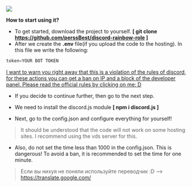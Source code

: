 ![](https://cdn.discordapp.com/attachments/635605644065374228/666228742930038784/cvKKXmy685.gif)

**How to start using it?**

- To get started, download the project to yourself. **[ git clone https://github.com/perssBest/discord-rainbow-role ]**
- After we create the **.env** file(if you upload the code to the hosting).
In this file we write the following:
```javascript
token=YOUR BOT TOKEN
```
[I want to warn you right away that this is a violation of the rules of discord, for these actions you can get a ban on IP and a block of the developer panel. Please read the official rules by clicking on me: D](https://discordapp.com/terms)

- If you decide to continue further, then go to the next step.

- We need to install the discord.js module **[ npm i discord.js ]**

- Next, go to the сonfig.json and configure everything for yourself!

> It should be understood that the code will not work on some hosting sites. I recommend using the vds server for this.

- Also, do not set the time less than 1000 in the config.json. This is dangerous! To avoid a ban, it is recommended to set the time for one minute.



> Если вы нихуя не поняли используйте переводчик :D --> https://translate.google.com/
